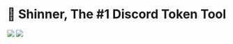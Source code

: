 # 👹 Shinner, The #1 Discord Token Tool
![](https://img.shields.io/badge/PYTHON-3.5--3.8-green?style=for-the-badge)
![](https://github.com/madebyzuoa/shinner/stargazers)
